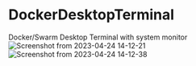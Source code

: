 # DockerDesktopTerminal
Docker/Swarm Desktop Terminal with system monitor
![Screenshot from 2023-04-24 14-12-21](https://user-images.githubusercontent.com/46077197/233981892-a39e047d-e4be-4991-b092-7027fe5ac530.png)
![Screenshot from 2023-04-24 14-12-38](https://user-images.githubusercontent.com/46077197/233981898-8399f4b9-f5c5-43f3-8145-9fd4ee467372.png)
